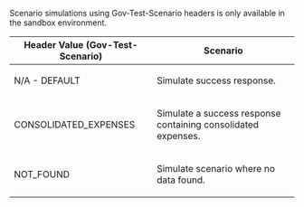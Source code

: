<p>Scenario simulations using Gov-Test-Scenario headers is only available in the sandbox environment.</p>
<table>
    <thead>
        <tr>
            <th>Header Value (Gov-Test-Scenario)</th>
            <th>Scenario</th>
        </tr>
    </thead>
    <tbody>
        <tr>
            <td><p>N/A - DEFAULT</p></td>
            <td><p>Simulate success response.</p></td>
        </tr>
        <tr>
            <td><p>CONSOLIDATED_EXPENSES</p></td>
            <td><p>Simulate a success response containing consolidated expenses.</p></td>
        </tr>
        <tr>
            <td><p>NOT_FOUND</p></td>
            <td><p>Simulate scenario where no data found.</p></td>
        </tr>
    </tbody>
</table>